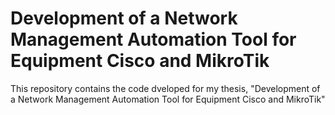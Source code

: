 # Development of a Network Management Automation Tool for Equipment Cisco and MikroTik

This repository contains the code dveloped for my thesis, "Development of a Network Management Automation Tool for Equipment Cisco and MikroTik"
